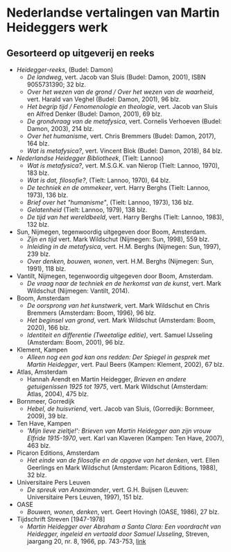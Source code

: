 # Nederlandse vertalingen van Martin Heideggers werk

## Gesorteerd op uitgeverij en reeks

- _Heidegger-reeks_, (Budel: Damon)
  - _De landweg_, vert. Jacob van Sluis (Budel: Damon, 2001), ISBN 9055731390; 32 blz.
  - _Over het wezen van de grond / Over het wezen van de waarheid_, vert. Harald van Veghel (Budel: Damon, 2001), 96 blz.
  - _Het begrip tijd / Fenomenologie en theologie_, vert. Jacob van Sluis en Alfred Denker (Budel: Damon, 2001), 69 blz.
  - _De grondvraag van de metafysica_, vert. Cornelis Verhoeven (Budel: Damon, 2003), 214 blz.
  - _Over het humanisme_, vert. Chris Bremmers (Budel: Damon, 2017), 164 blz.
  - _Wat is metafysica?_, vert. Vincent Blok (Budel: Damon, 2018), 84 blz.
- _Nederlandse Heidegger Bibliotheek_, (Tielt: Lannoo)
  - _Wat is metafysica?_, vert. M.S.G.K. van Nierop (Tielt: Lannoo, 1970), 183 blz.
  - _Wat is dat, filosofie?_, (Tielt: Lannoo, 1970), 64 blz.
  - _De techniek en de ommekeer_, vert. Harry Berghs (Tielt: Lannoo, 1973), 136 blz.
  - _Brief over het "humanisme"_, (Tielt: Lannoo, 1973), 136 blz.
  - _Gelatenheid_ (Tielt: Lannoo, 1979), 138 blz.
  - _De tijd van het wereldbeeld_, vert. Harry Berghs (Tielt: Lannoo, 1983), 132 blz.
- Sun, Nijmegen, tegenwoordig uitgegeven door Boom, Amsterdam.
  - _Zijn en tijd_ vert. Mark Wildschut (Nijmegen: Sun, 1998), 559 blz.
  - _Inleiding in de metafysica_, vert. H.M. Berghs (Nijmegen: Sun, 1997), 239 blz.
  - _Over denken, bouwen, wonen_, vert. H.M. Berghs (Nijmegen: Sun, 1991), 118 blz.
- Vantilt, Nijmegen, tegenwoordig uitgegeven door Boom, Amsterdam.
  - _De vraag naar de techniek en de herkomst van de kunst_, vert. Mark Wildschut (Nijmegen: Vantilt, 2014).
- Boom, Amsterdam
  - _De oorsprong van het kunstwerk_, vert. Mark Wildschut en Chris Bremmers (Amsterdam: Boom, 1996), 96 blz.
  - _Het beginsel van grond_, vert. Mark Wildschut (Amsterdam: Boom, 2020), 166 blz.
  - _Identiteit en differentie (Tweetalige editie)_, vert. Samuel IJsseling (Amsterdam: Boom, 2001), 96 blz.
- Klement, Kampen
  - _Alleen nog een god kan ons redden: Der Spiegel in gesprek met Martin Heidegger_, vert. Paul Beers (Kampen: Klement, 2002), 67 blz.
- Atlas, Amsterdam
  - Hannah Arendt en Martin Heidegger, _Brieven en andere getuigenissen 1925 tot 1975_, vert. Mark Wildschut (Amsterdam: Atlas, 2004), 475 blz.
- Bornmeer, Gorredijk
  - _Hebel, de huisvriend_, vert. Jacob van Sluis, (Gorredijk: Bornmeer, 2009), 39 blz.
- Ten Have, Kampen
  - _'Mijn lieve zieltje!': Brieven van Martin Heidegger aan zijn vrouw Elfride 1915-1970_, vert. Karl van Klaveren (Kampen: Ten Have, 2007), 463 blz.
- Picaron Editions, Amsterdam
  - _Het einde van de filosofie en de opgave van het denken_, vert. Ellen Geerlings en Mark Wildschut (Amsterdam: Picaron Editions, 1988), 32 blz.
- Universitaire Pers Leuven
  - _De spreuk van Anaximander_, vert. G.H. Buijsen (Leuven: Universitaire Pers Leuven, 1997), 151 blz.
- OASE
  - _Bouwen, wonen, denken_, vert. Geert Hovingh (OASE, 1986), 27 blz.
- Tijdschrift Streven \[1947-1978\]
  - _Martin Heidegger over Abraham a Santa Clara: Een voordracht van Heidegger, ingeleid en vertaald door Samuel IJsseling_, Streven, jaargang 20, nr. 8, 1966, pp. 743-753, [link](https://www.dbnl.org/tekst/_str005196601_01/_str005196601_01_0102.php)

